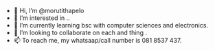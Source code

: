 - 👋 Hi, I’m @morutithapelo
- 👀 I’m interested in ..
- 🌱 I’m currently learning bsc with computer sciences and electronics.
- 💞️ I’m looking to collaborate on each and thing .
- 📫 To reach me, my whatsaap/call number is 081 8537 437.

<!---
--->
